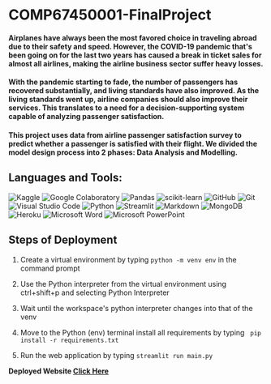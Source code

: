 # COMP67450001-FinalProject

#### Airplanes have always been the most favored choice in traveling abroad due to their safety and speed. However, the <a href='https://www.who.int/news-room/questions-and-answers/item/coronavirus-disease-covid-19-how-is-it-transmitted' target='_blank' style='text-decoration:none;'>COVID-19 pandemic</a> that's been going on for the last two years has caused a break in ticket sales for almost all airlines, making the airline business sector suffer heavy losses. 
#### With the pandemic starting to fade, the number of passengers has <a href='https://www.iata.org/en/pressroom/2022-releases/2022-03-01-01/' target='_blank' style='text-decoration:none;'>recovered substantially</a>, and living standards have also improved. As the living standards went up, airline companies should also improve their services. This translates to a need for a decision-supporting system capable of analyzing passenger satisfaction. 
#### This project uses data from <a href='https://www.kaggle.com/datasets/teejmahal20/airline-passenger-satisfaction' target='_blank' style='text-decoration:none;'>airline passenger satisfaction survey</a> to predict whether a passenger is satisfied with their flight. We divided the model design process into 2 phases: <a href='https://colab.research.google.com/drive/1ozDpPvwTh44hDEafooDxac9SjwNuupHl?usp=sharing' target='_blank' style='text-decoration:none;'> Data Analysis </a> and <a href='https://colab.research.google.com/drive/1Z2fyWWOsGw1KpCCJN4htMguOG4dEYOzV?usp=sharing' target='_blank' style='text-decoration:none;'>Modelling</a>.

## Languages and Tools:
![Kaggle](https://img.shields.io/badge/Kaggle-035a7d?style=for-the-badge&logo=kaggle&logoColor=white)
![Google Colaboratory](https://img.shields.io/badge/Colab-F9AB00?style=for-the-badge&logo=googlecolab&color=525252)
![Pandas](https://img.shields.io/badge/pandas-%23150458.svg?style=for-the-badge&logo=pandas&logoColor=white)
![scikit-learn](https://img.shields.io/badge/scikit--learn-%23F7931E.svg?style=for-the-badge&logo=scikit-learn&logoColor=white)
![GitHub](https://img.shields.io/badge/GitHub-100000?style=for-the-badge&logo=github&logoColor=white)
![Git](https://img.shields.io/badge/GIT-E44C30?style=for-the-badge&logo=git&logoColor=white)
![Visual Studio Code](https://img.shields.io/badge/Visual%20Studio%20Code-0078d7.svg?style=for-the-badge&logo=visual-studio-code&logoColor=white)
![Python](https://img.shields.io/badge/python-3670A0?style=for-the-badge&logo=python&logoColor=ffdd54)
![Streamlit](https://img.shields.io/badge/Streamlit-FF4B4B?style=for-the-badge&logo=Streamlit&logoColor=white)
![Markdown](https://img.shields.io/badge/markdown-%23000000.svg?style=for-the-badge&logo=markdown&logoColor=white)
![MongoDB](https://img.shields.io/badge/MongoDB-%234ea94b.svg?style=for-the-badge&logo=mongodb&logoColor=white)
![Heroku](https://img.shields.io/badge/Heroku-430098?style=for-the-badge&logo=heroku&logoColor=white)
![Microsoft Word](https://img.shields.io/badge/Microsoft_Word-2B579A?style=for-the-badge&logo=microsoft-word&logoColor=white)
![Microsoft PowerPoint](https://img.shields.io/badge/Microsoft_PowerPoint-B7472A?style=for-the-badge&logo=microsoft-powerpoint&logoColor=white)

## Steps of Deployment

1. Create a virtual environment by typing ```python -m venv env``` in the command prompt 

2. Use the Python interpreter from the virtual environment using ctrl+shift+p and selecting Python Interpreter

3. Wait until the workspace's python interpreter changes into that of the venv

4. Move to the Python (env) terminal install all requirements by typing ``` pip install -r requirements.txt```

5. Run the web application by typing ```streamlit run main.py```

<b>Deployed Website [Click Here](https://matthew1906-flightsatisfaction.streamlit.app/)<b>
